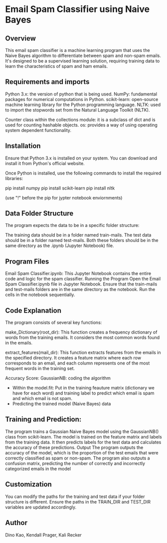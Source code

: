 # Email Spam Classifier using Naive Bayes
## Overview
This email spam classifier is a machine learning program that uses the Naive Bayes algorithm to differentiate between spam and non-spam emails. It's designed to be a supervised learning solution, requiring training data to learn the characteristics of spam and ham emails. 

## Requirements and imports
Python 3.x: the version of python that is being used.
NumPy: fundamental packages for numerical computations in Python.
scikit-learn: open-source machine learning library for the Python programming language.
NLTK: used to import the stopwords set from the Natural Language Toolkit (NLTK).

Counter class within the collections module: it is a subclass of dict and is used for counting hashable objects.
os: provides a way of using operating system dependent functionality.

## Installation
Ensure that Python 3.x is installed on your system. You can download and install it from Python's official website.

Once Python is installed, use the following commands to install the required libraries:

pip install numpy
pip install scikit-learn
pip install nltk

(use "!" before the pip for jypter notebook enviornments)

## Data Folder Structure
The program expects the data to be in a specific folder structure:

The training data should be in a folder named train-mails.
The test data should be in a folder named test-mails.
Both these folders should be in the same directory as the .ipynb (Jupyter Notebook) file.

## Program Files
Email Spam Classifier.ipynb: This Jupyter Notebook contains the entire code and logic for the spam classifier.
Running the Program
Open the Email Spam Classifier.ipynb file in Jupyter Notebook.
Ensure that the train-mails and test-mails folders are in the same directory as the notebook.
Run the cells in the notebook sequentially.

## Code Explanation
The program consists of several key functions:

make_Dictionary(root_dir): This function creates a frequency dictionary of words from the training emails. It considers the most common words found in the emails.

extract_features(mail_dir): This function extracts features from the emails in the specified directory. It creates a feature matrix where each row corresponds to an email, and each column represents one of the most frequent words in the training set.

Accuracy Score:
GaussianNB: coding the algorithm
- Within the model.fit: Put in the training feauture matrix (dictionary we have for each word) and training label to predict which email is spam and which email is not spam.
- Predicting the trained model (Naive Bayes) data

## Training and Prediction:

The program trains a Gaussian Naive Bayes model using the GaussianNB() class from scikit-learn.
The model is trained on the feature matrix and labels from the training data.
It then predicts labels for the test data and calculates the accuracy of these predictions.
Output
The program outputs the accuracy of the model, which is the proportion of the test emails that were correctly classified as spam or non-spam. 
The program also outputs a confusion matrix, predicting the number of correctly and incorrectly categorized emails in the model

## Customization
You can modify the paths for the training and test data if your folder structure is different. Ensure the paths in the TRAIN_DIR and TEST_DIR variables are updated accordingly.

## Author
Dino Kao, Kendall Prager, Kali Recker

